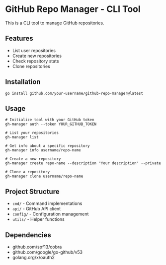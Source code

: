 # GitHub Repo Manager - CLI Tool

This is a CLI tool to manage GitHub repositories.

## Features

- List user repositories
- Create new repositories
- Check repository stats
- Clone repositories

## Installation

```
go install github.com/your-username/github-repo-manager@latest
```

## Usage

```
# Initialize tool with your GitHub token
gh-manager auth --token YOUR_GITHUB_TOKEN

# List your repositories
gh-manager list

# Get info about a specific repository
gh-manager info username/repo-name

# Create a new repository
gh-manager create repo-name --description "Your description" --private

# Clone a repository
gh-manager clone username/repo-name
```

## Project Structure

- `cmd/` - Command implementations
- `api/` - GitHub API client
- `config/` - Configuration management
- `utils/` - Helper functions

## Dependencies

- github.com/spf13/cobra
- github.com/google/go-github/v53
- golang.org/x/oauth2
